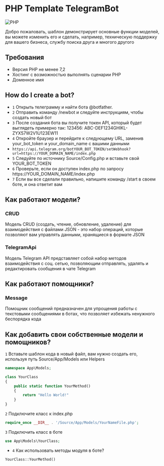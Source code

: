 # PHP Template TelegramBot

![PHP](https://img.shields.io/badge/PHP-Template-blue?style=flat-square&logo=php)

Добро пожаловать, шаблон демонстрирует основные функции моделей, вы можете изменить его и сделать, например, техническую поддержку для вашего бизнеса, службу поиска друга и многого другого

## Требования

- Версия PHP не менее 7,2
- Хостинг с возможностью выполнять сценарии PHP
- Доменное имя
  
## How do I create a bot?

- `1` Открыть телеграмму и найти бота @botfather.
- `2` Отправить команду /newbot и следуйте инструкциям, чтобы создать новый бот
- `3` После создания бота вы получите токен API, который будет выглядеть примерно так: 123456: ABC-DEF1234GHIKL-ZYX57W2V1U123EW11
- `4` Откройте браузер и перейдите к следующему URL, заменив your_bot_token и your_domain_name с вашими данными
- ```https://api.telegram.org/botYOUR_BOT_TOKEN/setWebhook?url=https://YOUR_DOMAIN_NAME/index.php```
- `5` Следуйте по источнику Source/Config.php и вставьте свой YOUR_BOT_TOKEN
- `6` Проверьте, если он доступен index.php по запросу https://YOUR_DOMAIN_NAME/index.php
- `7` Если вы все сделали правильно, напишите команду /start в своем боте, и она ответит вам

## Как работают модели?

### CRUD

Модель CRUD (создать, чтение, обновление, удаление) для взаимодействия с файлами JSON - это набор операций, которые позволяют вам управлять данными, хранящиеся в формате JSON

### TelegramApi

Модель Telegram API представляет собой набор методов взаимодействия с соц. сетью, позволяющим отправлять, удалять и редактировать сообщения в чате Telegram

## Как работают помощники?

### Message

Помощник сообщений предназначен для упрощения работы с текстовыми сообщениями в ботах, что позволяет избежать ненужного беспорядка кода

## Как добавить свои собственные модели и помощников?

`1` Вставьте шаблон кода в новый файл, вам нужно создать его, используя путь Source/App/Models или Helpers

```php
namespace App\Models;

class YourClass
{
    public static function YourMethod()
    {
        return "Hello World!"
    }
}
```

`2` Подключите класс к index.php

```php
require_once __DIR__ . '/Source/App/Models/YourNameFile.php';
```

`3` Подключить класс в боте

```php
use App\Models\YourClass;
```
- `4` Как использовать методы модуля в боте?
```php
YourClass::YourMethod()
```




